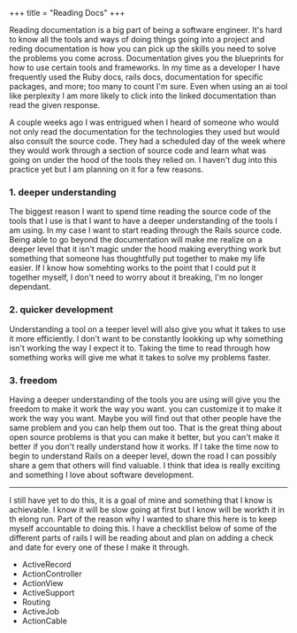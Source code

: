 +++
title = "Reading Docs"
+++

Reading documentation is a big part of being a software engineer. It's hard to know all the tools and ways of doing things going into a project and reding documentation is how you can pick up the skills you need to solve the problems you come across. Documentation gives you the blueprints for how to use certain tools and frameworks. In my time as a developer I have frequently used the Ruby docs, rails docs, documentation for specific packages, and more; too many to count I'm sure. Even when using an ai tool like perplexity I am more likely to click into the linked documentation than read the given response.

A couple weeks ago I was entrigued when I heard of someone who would not only read the documentation for the technologies they used but would also consult the source code. They had a scheduled day of the week where they would work through a section of source code and learn what was going on under the hood of the tools they relied on. I haven't dug into this practice yet but I am planning on it for a few reasons.

### 1. deeper understanding

The biggest reason I want to spend time reading the source code of the tools that I use is that I want to have a deeper understanding of the tools I am using. In my case I want to start reading through the Rails source code. Being able to go beyond the documentation will make me realize on a deeper level that it isn't magic under the hood making everything work but something that someone has thoughtfully put together to make my life easier. If I know how somehting works to the point that I could put it together myself, I don't need to worry about it breaking, I'm no longer dependant.

### 2. quicker development

Understanding a tool on a teeper level will also give you what it takes to use it more efficiently. I don't want to be constantly lookking up why something isn't working the way I expect it to. Taking the time to read through how something works will give me what it takes to solve my problems faster.

### 3. freedom

Having a deeper understanding of the tools you are using will give you the freedom to make it work the way you want. you can customize it to make it work the way you want. Maybe you will find out that other people have the same problem and you can help them out too. That is the great thing about open source problems is that you can make it better, but you can't make it better if you don't really understand how it works. If I take the time now to begin to understand Rails on a deeper level, down the road I can possibly share a gem that others will find valuable. I think that idea is really exciting and something I love about software development.

---


I still have yet to do this, it is a goal of mine and something that I know is achievable. I know it will be slow going at first but I know will be workth it in th elong run. Part of the reason why I wanted to share this here is to keep myself accountable to doing this. I have a checkllist below of some of the different parts of rails I will be reading about and plan on adding a check and date for every one of these I make it through.

- ActiveRecord
- ActionController
- ActionView
- ActiveSupport
- Routing
- ActiveJob
- ActionCable
